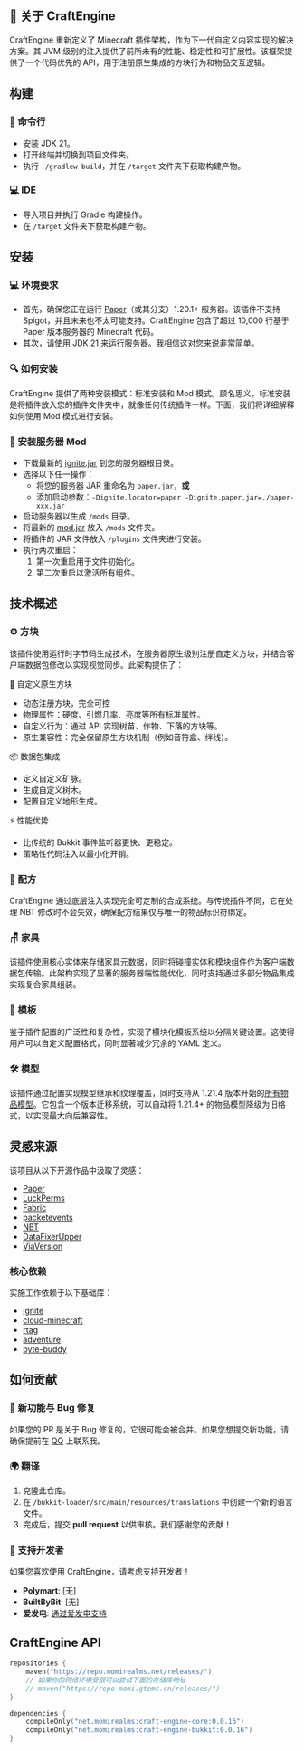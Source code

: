 ## 📌 关于 CraftEngine
CraftEngine 重新定义了 Minecraft 插件架构，作为下一代自定义内容实现的解决方案。其 JVM 级别的注入提供了前所未有的性能、稳定性和可扩展性。该框架提供了一个代码优先的 API，用于注册原生集成的方块行为和物品交互逻辑。

## 构建

### 🐚 命令行
+ 安装 JDK 21。
+ 打开终端并切换到项目文件夹。
+ 执行 `./gradlew build`，并在 `/target` 文件夹下获取构建产物。

### 💻 IDE
+ 导入项目并执行 Gradle 构建操作。
+ 在 `/target` 文件夹下获取构建产物。

## 安装

### 💻 环境要求
+ 首先，确保您正在运行 [Paper](https://papermc.io/)（或其分支）1.20.1+ 服务器。该插件不支持 Spigot，并且未来也不太可能支持。CraftEngine 包含了超过 10,000 行基于 Paper 版本服务器的 Minecraft 代码。
+ 其次，请使用 JDK 21 来运行服务器。我相信这对您来说非常简单。

### 🔍 如何安装
CraftEngine 提供了两种安装模式：标准安装和 Mod 模式。顾名思义，标准安装是将插件放入您的插件文件夹中，就像任何传统插件一样。下面，我们将详细解释如何使用 Mod 模式进行安装。

### 🔧 安装服务器 Mod
- 下载最新的 [ignite.jar](https://github.com/vectrix-space/ignite/releases) 到您的服务器根目录。
- 选择以下任一操作：
    - 将您的服务器 JAR 重命名为 `paper.jar`，**或**
    - 添加启动参数：`-Dignite.locator=paper -Dignite.paper.jar=./paper-xxx.jar`
- 启动服务器以生成 `/mods` 目录。
- 将最新的 [mod.jar](https://github.com/Xiao-MoMi/craft-engine/releases) 放入 `/mods` 文件夹。
- 将插件的 JAR 文件放入 `/plugins` 文件夹进行安装。
- 执行两次重启：
    1. 第一次重启用于文件初始化。
    2. 第二次重启以激活所有组件。

## 技术概述

### ⚙️ 方块
该插件使用运行时字节码生成技术，在服务器原生级别注册自定义方块，并结合客户端数据包修改以实现视觉同步。此架构提供了：

🧱 自定义原生方块
+ 动态注册方块，完全可控
+ 物理属性：硬度、引燃几率、亮度等所有标准属性。
+ 自定义行为：通过 API 实现树苗、作物、下落的方块等。
+ 原生兼容性：完全保留原生方块机制（例如音符盒、绊线）。

📦 数据包集成
+ 定义自定义矿脉。
+ 生成自定义树木。
+ 配置自定义地形生成。

⚡ 性能优势
+ 比传统的 Bukkit 事件监听器更快、更稳定。
+ 策略性代码注入以最小化开销。

### 🥘 配方
CraftEngine 通过底层注入实现完全可定制的合成系统。与传统插件不同，它在处理 NBT 修改时不会失效，确保配方结果仅与唯一的物品标识符绑定。

### 🪑 家具
该插件使用核心实体来存储家具元数据，同时将碰撞实体和模块组件作为客户端数据包传输。此架构实现了显著的服务器端性能优化，同时支持通过多部分物品集成实现复合家具组装。

### 📝 模板
鉴于插件配置的广泛性和复杂性，实现了模块化模板系统以分隔关键设置。这使得用户可以自定义配置格式，同时显著减少冗余的 YAML 定义。

### 🛠️ 模型
该插件通过配置实现模型继承和纹理覆盖，同时支持从 1.21.4 版本开始的[所有物品模型](https://misode.github.io/assets/item/)。它包含一个版本迁移系统，可以自动将 1.21.4+ 的物品模型降级为旧格式，以实现最大向后兼容性。

## 灵感来源
该项目从以下开源作品中汲取了灵感：
+ [Paper](https://github.com/PaperMC/Paper)
+ [LuckPerms](https://github.com/LuckPerms/LuckPerms)
+ [Fabric](https://github.com/FabricMC/fabric)
+ [packetevents](https://github.com/retrooper/packetevents)
+ [NBT](https://github.com/Querz/NBT)
+ [DataFixerUpper](https://github.com/Mojang/DataFixerUpper)
+ [ViaVersion](https://github.com/ViaVersion/ViaVersion)

### 核心依赖
实施工作依赖于以下基础库：
+ [ignite](https://github.com/vectrix-space/ignite)
+ [cloud-minecraft](https://github.com/Incendo/cloud-minecraft)
+ [rtag](https://github.com/saicone/rtag)
+ [adventure](https://github.com/KyoriPowered/adventure)
+ [byte-buddy](https://github.com/raphw/byte-buddy)

## 如何贡献

### 🔌 新功能与 Bug 修复
如果您的 PR 是关于 Bug 修复的，它很可能会被合并。如果您想提交新功能，请确保提前在 [QQ](https://ti.qq.com/open_qq/index2.html?url=mqqapi%3a%2f%2fuserprofile%2ffriend_profile_card%3fsrc_type%3dweb%26version%3d1.0%26source%3d2%26uin%3d3266959688) 上联系我。

### 🌍 翻译
1. 克隆此仓库。
2. 在 `/bukkit-loader/src/main/resources/translations` 中创建一个新的语言文件。
3. 完成后，提交 **pull request** 以供审核。我们感谢您的贡献！

### 💖 支持开发者
如果您喜欢使用 CraftEngine，请考虑支持开发者！

- **Polymart**: [无]
- **BuiltByBit**: [无]
- **爱发电**: [通过爱发电支持](https://afdian.com/@xiaomomi/)

## CraftEngine API

```kotlin
repositories {
    maven("https://repo.momirealms.net/releases/")
    // 如果你的网络环境受限可以尝试下面的存储库地址
    // maven("https://repo-momi.gtemc.cn/releases/")
}
```
```kotlin
dependencies {
    compileOnly("net.momirealms:craft-engine-core:0.0.16")
    compileOnly("net.momirealms:craft-engine-bukkit:0.0.16")
}
```